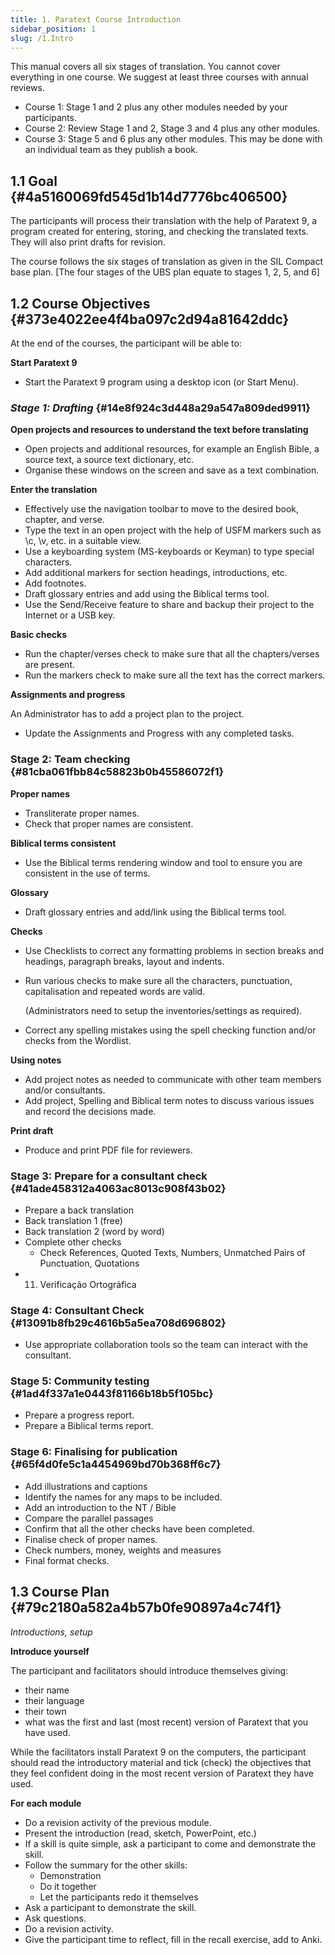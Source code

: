 ```yaml
---
title: 1. Paratext Course Introduction
sidebar_position: 1
slug: /1.Intro
---
```




This manual covers all six stages of translation. You cannot cover everything in one course. We suggest at least three courses with annual reviews.

- Course 1: Stage 1 and 2 plus any other modules needed by your participants.
- Course 2: Review Stage 1 and 2, Stage 3 and 4 plus any other modules.
- Course 3: Stage 5 and 6 plus any other modules. This may be done with an individual team as they publish a book.

## 1.1 Goal {#4a5160069fd545d1b14d7776bc406500}


The participants will process their translation with the help of Paratext 9, a program created for entering, storing, and checking the translated texts. They will also print drafts for revision.


The course follows the six stages of translation as given in the SIL Compact base plan. [The four stages of the UBS plan equate to stages 1, 2, 5, and 6]


## 1.2 Course Objectives {#373e4022ee4f4ba097c2d94a81642ddc}


At the end of the courses, the participant will be able to:


**Start Paratext 9**

- Start the Paratext 9 program using a desktop icon (or Start Menu).

### _**Stage 1: Drafting**_ {#14e8f924c3d448a29a547a809ded9911}


**Open projects and resources to understand the text before translating**

- Open projects and additional resources, for example an English Bible, a source text, a source text dictionary, etc.
- Organise these windows on the screen and save as a text combination.

**Enter the translation**

- Effectively use the navigation toolbar to move to the desired book, chapter, and verse.
- Type the text in an open project with the help of USFM markers such as \c, \v, etc. in a suitable view.
- Use a keyboarding system (MS-keyboards or Keyman) to type special characters.
- Add additional markers for section headings, introductions, etc.
- Add footnotes.
- Draft glossary entries and add using the Biblical terms tool.
- Use the Send/Receive feature to share and backup their project to the Internet or a USB key.

**Basic checks**

- Run the chapter/verses check to make sure that all the chapters/verses are present.
- Run the markers check to make sure all the text has the correct markers.

**Assignments and progress**


An Administrator has to add a project plan to the project.

- Update the Assignments and Progress with any completed tasks.

### **Stage 2: Team checking** {#81cba061fbb84c58823b0b45586072f1}


**Proper names**

- Transliterate proper names.
- Check that proper names are consistent.

**Biblical terms consistent**

- Use the Biblical terms rendering window and tool to ensure you are consistent in the use of terms.

**Glossary**

- Draft glossary entries and add/link using the Biblical terms tool.

**Checks**

- Use Checklists to correct any formatting problems in section breaks and headings, paragraph breaks, layout and indents.
- Run various checks to make sure all the characters, punctuation, capitalisation and repeated words are valid.

    (Administrators need to setup the inventories/settings as required).

- Correct any spelling mistakes using the spell checking function and/or checks from the Wordlist.

**Using notes**

- Add project notes as needed to communicate with other team members and/or consultants.
- Add project, Spelling and Biblical term notes to discuss various issues and record the decisions made.

**Print draft**

- Produce and print PDF file for reviewers.

### **Stage 3: Prepare for a consultant check** {#41ade458312a4063ac8013c908f43b02}

- Prepare a back translation
- Back translation 1 (free)
- Back translation 2 (word by word)
- Complete other checks
    - Check References, Quoted Texts, Numbers, Unmatched Pairs of Punctuation, Quotations
- 11. Verificação Ortográfica

### **Stage 4: Consultant Check** {#13091b8fb29c4616b5a5ea708d696802}

- Use appropriate collaboration tools so the team can interact with the consultant.

### **Stage 5: Community testing** {#1ad4f337a1e0443f81166b18b5f105bc}

- Prepare a progress report.
- Prepare a Biblical terms report.

### **Stage 6: Finalising for publication** {#65f4d0fe5c1a4454969bd70b368ff6c7}

- Add illustrations and captions
- Identify the names for any maps to be included.
- Add an introduction to the NT / Bible
- Compare the parallel passages
- Confirm that all the other checks have been completed.
- Finalise check of proper names.
- Check numbers, money, weights and measures
- Final format checks.

## 1.3 Course Plan {#79c2180a582a4b57b0fe90897a4c74f1}


_Introductions, setup_


**Introduce yourself**


The participant and facilitators should introduce themselves giving:

- their name
- their language
- their town
- what was the first and last (most recent) version of Paratext that you have used.

While the facilitators install Paratext 9 on the computers, the participant should read the introductory material and tick (check) the objectives that they feel confident doing in the most recent version of Paratext they have used.


**For each module**

- Do a revision activity of the previous module.
- Present the introduction (read, sketch, PowerPoint, etc.)
- If a skill is quite simple, ask a participant to come and demonstrate the skill.
- Follow the summary for the other skills:
    - Demonstration
    - Do it together
    - Let the participants redo it themselves
- Ask a participant to demonstrate the skill.
- Ask questions.
- Do a revision activity.
- Give the participant time to reflect, fill in the recall exercise, add to Anki.
